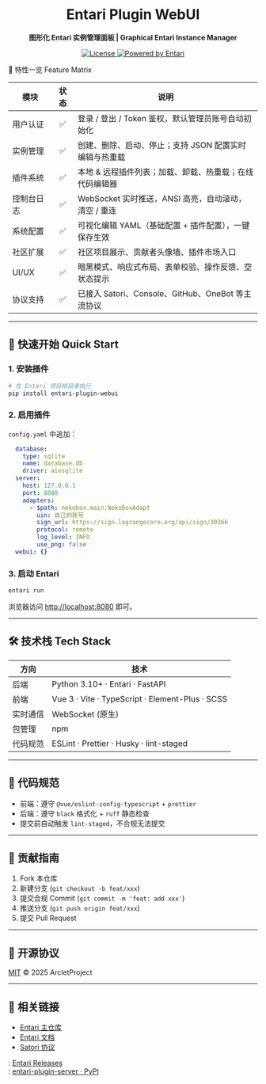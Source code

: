 <!-- markdownlint-disable MD033 MD041 -->
<h1 align="center">Entari Plugin WebUI</h1>

<p align="center">
  <strong>图形化 Entari 实例管理面板 | Graphical Entari Instance Manager</strong>
</p>

<p align="center">
  <a href="https://github.com/ArcletProject/entari-plugin-webui/blob/main/LICENSE">
    <img src="https://img.shields.io/badge/license-MIT-blue.svg" alt="License"/>
  </a>
  <a href="https://github.com/ArcletProject/Entari">
    <img src="https://img.shields.io/badge/Powered%20by-Entari-ff2072.svg" alt="Powered by Entari"/>
  </a>
</p>

🌟 特性一览 Feature Matrix

| 模块 | 状态 | 说明 |
| ---- | :--: | ---- |
| 用户认证 | ✅ | 登录 / 登出 / Token 鉴权，默认管理员账号自动初始化 |
| 实例管理 | ✅ | 创建、删除、启动、停止；支持 JSON 配置实时编辑与热重载 |
| 插件系统 | ✅ | 本地 & 远程插件列表；加载、卸载、热重载；在线代码编辑器 |
| 控制台日志 | ✅ | WebSocket 实时推送，ANSI 高亮，自动滚动，清空 / 重连 |
| 系统配置 | ✅ | 可视化编辑 YAML（基础配置 + 插件配置），一键保存生效 |
| 社区扩展 | ✅ | 社区项目展示、贡献者头像墙、插件市场入口 |
| UI/UX | ✅ | 暗黑模式、响应式布局、表单校验、操作反馈、空状态提示 |
| 协议支持 | ✅ | 已接入 Satori、Console、GitHub、OneBot 等主流协议 |

---

## 🚀 快速开始 Quick Start

### 1. 安装插件
```bash
# 在 Entari 项目根目录执行
pip install entari-plugin-webui
```

### 2. 启用插件
`config.yaml` 中追加：
```yaml
  database:
    type: sqlite
    name: database.db
    driver: aiosqlite
  server:
    host: 127.0.0.1
    port: 8080
    adapters:
      - $path: nekobox.main:NekoBoxAdapt
        uin: 自己的账号
        sign_url: https://sign.lagrangecore.org/api/sign/30366
        protocol: remote
        log_level: INFO
        use_png: false
  webui: {}
```

### 3. 启动 Entari
```bash
entari run
```
浏览器访问 [http://localhost:8080](http://localhost:8080) 即可。

---

## 🛠️ 技术栈 Tech Stack

| 方向 | 技术 |
| ---- | ---- |
| 后端 | Python 3.10+ · Entari · FastAPI |
| 前端 | Vue 3 · Vite · TypeScript · Element-Plus · SCSS |
| 实时通信 | WebSocket (原生) |
| 包管理 | npm |
| 代码规范 | ESLint · Prettier · Husky · lint-staged |

---

## 📝 代码规范

- 前端：遵守 `@vue/eslint-config-typescript` + `prettier`
- 后端：遵守 `black` 格式化 + `ruff` 静态检查
- 提交前自动触发 `lint-staged`，不合规无法提交

---

## 🤝 贡献指南

1. Fork 本仓库
2. 新建分支 (`git checkout -b feat/xxx`)
3. 提交合规 Commit (`git commit -m 'feat: add xxx'`)
4. 推送分支 (`git push origin feat/xxx`)
5. 提交 Pull Request

---

## 📄 开源协议

[MIT](./LICENSE) © 2025 ArcletProject

---

## 🔗 相关链接

- [Entari 主仓库](https://github.com/ArcletProject/Entari) 
- [Entari 文档](https://github.com/ArcletProject/Entari/tree/main/docs)
- [Satori 协议](https://satori.js.org/)

: [Entari Releases](https://github.com/ArcletProject/Entari/releases)  
: [entari-plugin-server · PyPI](https://pypi.org/project/entari-plugin-server/)
```
